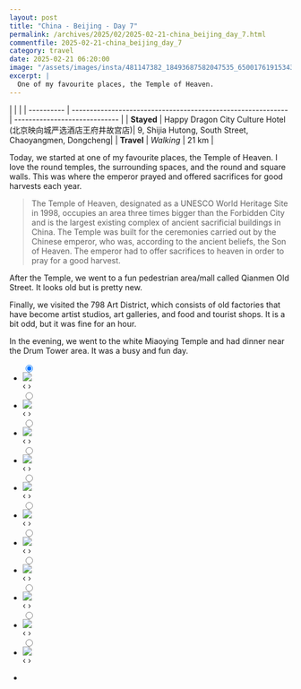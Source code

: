```yaml
---
layout: post
title: "China - Beijing - Day 7"
permalink: /archives/2025/02/2025-02-21-china_beijing_day_7.html
commentfile: 2025-02-21-china_beijing_day_7
category: travel
date: 2025-02-21 06:20:00
image: "/assets/images/insta/481147382_18493687582047535_650017619153439745_n_18005347871546793.jpg"
excerpt: |
  One of my favourite places, the Temple of Heaven. 
---
```


|            |                                                              |
| ---------- | ------------------------------------------------------------ | ----------------------------- |
| **Stayed** | Happy Dragon City Culture Hotel (北京映向城严选酒店王府井故宫店)| 9, Shijia Hutong, South Street, Chaoyangmen, Dongcheng|
| **Travel** | _Walking_ |      21 km    |


Today, we started at one of my favourite places, the Temple of Heaven. I love the round temples, the surrounding spaces, and the round and square walls. This was where the emperor prayed and offered sacrifices for good harvests each year. 

> The Temple of Heaven, designated as a UNESCO World Heritage Site in 1998, occupies an area three times bigger than the Forbidden City and is the largest existing complex of ancient sacrificial buildings in China. The Temple was built for the ceremonies carried out by the Chinese emperor, who was, according to the ancient beliefs, the Son of Heaven. The emperor had to offer sacrifices to heaven in order to pray for a good harvest. 

After the Temple, we went to a fun pedestrian area/mall called Qianmen Old Street. It looks old but is pretty new.

Finally, we visited the 798 Art District, which consists of old factories that have become artist studios, art galleries, and food and tourist shops. It is a bit odd, but it was fine for an hour. 

In the evening, we went to the white Miaoying Temple and had dinner near the Drum Tower area. It was a busy and fun day.


<ul class="slides">
    <input type="radio" name="radio-btn" id="img-1" checked="checked" />
    <li class="slide-container">
        <div class="slide">
          <a href="/assets/images/insta/481001799_18493687612047535_4282423417018789087_n_18487418449056541.jpg"><img src="/assets/images/insta/481001799_18493687612047535_4282423417018789087_n_18487418449056541.jpg" /></a>
        </div>
    <div class="nav">
      <label for="img-11" class="prev">&#x2039;</label>
      <label for="img-2" class="next">&#x203a;</label>
    </div>
    </li>
        <input type="radio" name="radio-btn" id="img-2"  />
    <li class="slide-container">
        <div class="slide">
          <a href="/assets/images/insta/481139186_18493687642047535_6350839429507154935_n_18060128263953955.jpg"><img src="/assets/images/insta/481139186_18493687642047535_6350839429507154935_n_18060128263953955.jpg" /></a>
        </div>
    <div class="nav">
      <label for="img-1" class="prev">&#x2039;</label>
      <label for="img-3" class="next">&#x203a;</label>
    </div>
    </li>
        <input type="radio" name="radio-btn" id="img-3"  />
    <li class="slide-container">
        <div class="slide">
          <a href="/assets/images/insta/480737776_18493687651047535_1767220273474233569_n_18043786244355290.jpg"><img src="/assets/images/insta/480737776_18493687651047535_1767220273474233569_n_18043786244355290.jpg" /></a>
        </div>
    <div class="nav">
      <label for="img-2" class="prev">&#x2039;</label>
      <label for="img-4" class="next">&#x203a;</label>
    </div>
    </li>
        <input type="radio" name="radio-btn" id="img-4"  />
    <li class="slide-container">
        <div class="slide">
          <a href="/assets/images/insta/481384207_18493687669047535_7286920892858423877_n_17848890243408930.jpg"><img src="/assets/images/insta/481384207_18493687669047535_7286920892858423877_n_17848890243408930.jpg" /></a>
        </div>
    <div class="nav">
      <label for="img-3" class="prev">&#x2039;</label>
      <label for="img-5" class="next">&#x203a;</label>
    </div>
    </li>
        <input type="radio" name="radio-btn" id="img-5"  />
    <li class="slide-container">
        <div class="slide">
          <a href="/assets/images/insta/481379611_18493687696047535_687176576428034630_n_17862875826347946.jpg"><img src="/assets/images/insta/481379611_18493687696047535_687176576428034630_n_17862875826347946.jpg" /></a>
        </div>
    <div class="nav">
      <label for="img-4" class="prev">&#x2039;</label>
      <label for="img-6" class="next">&#x203a;</label>
    </div>
    </li>
        <input type="radio" name="radio-btn" id="img-6"  />
    <li class="slide-container">
        <div class="slide">
          <a href="/assets/images/insta/481000473_18493687732047535_2645018513166947802_n_17937723830986000.jpg"><img src="/assets/images/insta/481000473_18493687732047535_2645018513166947802_n_17937723830986000.jpg" /></a>
        </div>
    <div class="nav">
      <label for="img-5" class="prev">&#x2039;</label>
      <label for="img-7" class="next">&#x203a;</label>
    </div>
    </li>
        <input type="radio" name="radio-btn" id="img-7"  />
    <li class="slide-container">
        <div class="slide">
          <a href="/assets/images/insta/481224788_18493687957047535_8070013507103184866_n_18071843344751974.jpg"><img src="/assets/images/insta/481224788_18493687957047535_8070013507103184866_n_18071843344751974.jpg" /></a>
        </div>
    <div class="nav">
      <label for="img-6" class="prev">&#x2039;</label>
      <label for="img-8" class="next">&#x203a;</label>
    </div>
    </li>
        <input type="radio" name="radio-btn" id="img-8"  />
    <li class="slide-container">
        <div class="slide">
          <a href="/assets/images/insta/480676493_18493687972047535_43202697396929702_n_18071187457771815.jpg"><img src="/assets/images/insta/480676493_18493687972047535_43202697396929702_n_18071187457771815.jpg" /></a>
        </div>
    <div class="nav">
      <label for="img-7" class="prev">&#x2039;</label>
      <label for="img-9" class="next">&#x203a;</label>
    </div>
    </li>
        <input type="radio" name="radio-btn" id="img-9"  />
    <li class="slide-container">
        <div class="slide">
          <a href="/assets/images/insta/481152357_18493687993047535_3891630003182532366_n_18032369459561718.jpg"><img src="/assets/images/insta/481152357_18493687993047535_3891630003182532366_n_18032369459561718.jpg" /></a>
        </div>
    <div class="nav">
      <label for="img-8" class="prev">&#x2039;</label>
      <label for="img-10" class="next">&#x203a;</label>
    </div>
    </li>
        <input type="radio" name="radio-btn" id="img-10"  />
    <li class="slide-container">
        <div class="slide">
          <a href="/assets/images/insta/481090640_18493688005047535_3122788586463774220_n_17904162060102945.jpg"><img src="/assets/images/insta/481090640_18493688005047535_3122788586463774220_n_17904162060102945.jpg" /></a>
        </div>
    <div class="nav">
      <label for="img-9" class="prev">&#x2039;</label>
      <label for="img-11" class="next">&#x203a;</label>
    </div>
    </li>
    
 <input type="radio" name="radio-btn" id="img-11" />
 <li class="slide-container">
 <div class="slide">
 <a href="/assets/images/insta/481147382_18493687582047535_650017619153439745_n_18005347871546793.jpg"><img src="/assets/images/insta/481147382_18493687582047535_650017619153439745_n_18005347871546793.jpg" /></a>
 </div>
 <div class="nav">
 <label for="img-10" class="prev">&#x2039;</label>
 <label for="img-1" class="next">&#x203a;</label>
 </div>
 </li>
      
<li class="nav-dots">
      <label for="img-1" class="nav-dot" id="img-dot-1"></label>
      <label for="img-2" class="nav-dot" id="img-dot-2"></label>
      <label for="img-3" class="nav-dot" id="img-dot-3"></label>
      <label for="img-4" class="nav-dot" id="img-dot-4"></label>
      <label for="img-5" class="nav-dot" id="img-dot-5"></label>
      <label for="img-6" class="nav-dot" id="img-dot-6"></label>
      <label for="img-7" class="nav-dot" id="img-dot-7"></label>
      <label for="img-8" class="nav-dot" id="img-dot-8"></label>
      <label for="img-9" class="nav-dot" id="img-dot-9"></label>
      <label for="img-10" class="nav-dot" id="img-dot-10"></label>

 <label for="img-11" class="nav-dot" id="img-dot-11"></label>

</li>
</ul>        
             

    
